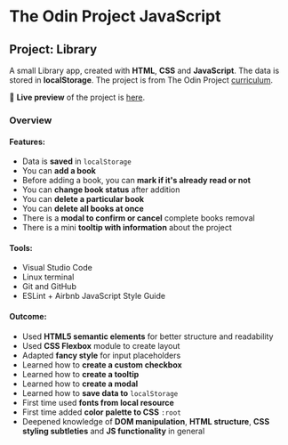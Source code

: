 # The Odin Project JavaScript

## Project: Library

A small Library app, created with **HTML**, **CSS** and **JavaScript**. The data is stored in **localStorage**. The project is from The Odin Project [curriculum](https://www.theodinproject.com/courses/javascript/lessons/library).

🔗 **Live preview** of the project is [here](https://mooniidev.github.io/library/).

### Overview

#### **Features:**

- Data is **saved** in `localStorage`
- You can **add a book**
- Before adding a book, you can **mark if it's already read or not**
- You can **change book status** after addition
- You can **delete a particular book**
- You can **delete all books at once**
- There is a **modal to confirm or cancel** complete books removal
- There is a mini **tooltip with information** about the project

#### **Tools:**

- Visual Studio Code
- Linux terminal
- Git and GitHub
- ESLint + Airbnb JavaScript Style Guide

#### **Outcome:**

- Used **HTML5 semantic elements** for better structure and readability
- Used **CSS Flexbox** module to create layout
- Adapted **fancy style** for input placeholders
- Learned how to **create a custom checkbox**
- Learned how to **create a tooltip**
- Learned how to **create a modal**
- Learned how to **save data to** `localStorage`
- First time used **fonts from local resource**
- First time added **color palette to CSS** `:root`
- Deepened knowledge of **DOM manipulation**, **HTML structure**, **CSS styling subtleties** and **JS functionality** in general
